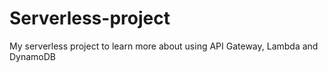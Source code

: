 # Serverless-project
My serverless project to learn more about using API Gateway, Lambda and DynamoDB
